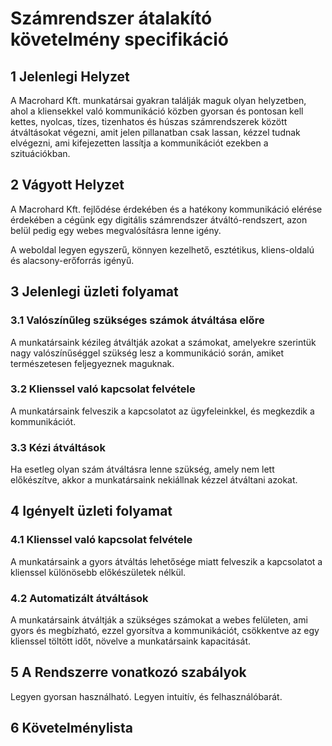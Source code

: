 # Számrendszer átalakító követelmény specifikáció

## 1 Jelenlegi Helyzet

A Macrohard Kft. munkatársai gyakran találják maguk olyan helyzetben, ahol a kliensekkel való kommunikáció közben gyorsan és pontosan kell kettes, nyolcas, tízes, tizenhatos és húszas számrendszerek között átváltásokat végezni, amit jelen pillanatban csak lassan, kézzel tudnak elvégezni, ami kifejezetten lassítja a kommunikációt ezekben a szituációkban.

## 2 Vágyott Helyzet

A Macrohard Kft. fejlődése érdekében és a hatékony kommunikáció elérése érdekében a cégünk egy digitális számrendszer átváltó-rendszert, azon belül pedig egy webes megvalósításra lenne igény.

A weboldal legyen egyszerű, könnyen kezelhető, esztétikus, kliens-oldalú és alacsony-erőforrás igényű.

## 3 Jelenlegi üzleti folyamat

### 3.1 Valószínűleg szükséges számok átváltása előre

A munkatársaink kézileg átváltják azokat a számokat, amelyekre szerintük nagy valószínűséggel szükség lesz a kommunikáció során, amiket természetesen feljegyeznek maguknak.

### 3.2 Klienssel való kapcsolat felvétele

A munkatársaink felveszik a kapcsolatot az ügyfeleinkkel, és megkezdik a kommunikációt.

### 3.3 Kézi átváltások

Ha esetleg olyan szám átváltásra lenne szükség, amely nem lett előkészítve, akkor a munkatársaink nekiállnak kézzel átváltani azokat.

## 4 Igényelt üzleti folyamat

### 4.1 Klienssel való kapcsolat felvétele

A munkatársaink a gyors átváltás lehetősége miatt felveszik a kapcsolatot a klienssel különösebb előkészületek nélkül.

### 4.2 Automatizált átváltások

A munkatársaink átváltják a szükséges számokat a webes felületen, ami gyors és megbízható, ezzel gyorsítva a kommunikációt, csökkentve az egy klienssel töltött időt, növelve a munkatársaink kapacitását.

## 5 A Rendszerre vonatkozó szabályok

Legyen gyorsan használható.
Legyen intuitív, és felhasználóbarát.

## 6 Követelménylista
